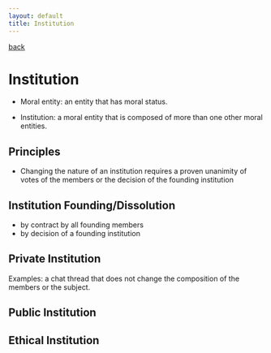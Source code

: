 ```yaml
---
layout: default
title: Institution
---
```

[back](./)

# Institution

- Moral entity: an entity that has moral status.

- Institution: a moral entity that is composed of more than one other moral entities.

## Principles

- Changing the nature of an institution requires a proven unanimity of votes of the members or the decision of the founding institution

## Institution Founding/Dissolution

- by contract by all founding members
- by decision of a founding institution

## Private Institution

Examples: a chat thread that does not change the composition of the members or the subject.

## Public Institution

## Ethical Institution


